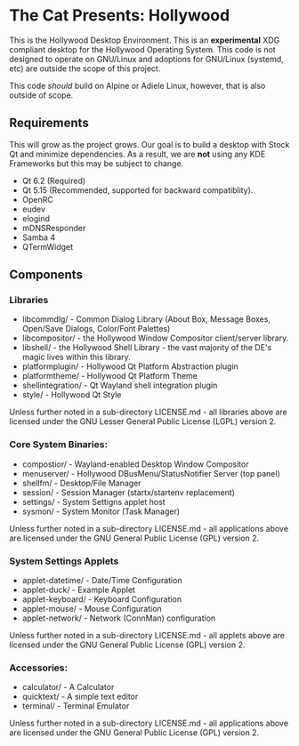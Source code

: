 # The Cat Presents: Hollywood

This is the Hollywood Desktop Environment.  This is an **experimental** XDG compliant desktop
for the Hollywood Operating System.  This code is not designed to operate on GNU/Linux and adoptions for GNU/Linux (systemd, etc) are outside the scope of this project.

This code *should* build on Alpine or Adiele Linux, however, that is also outside of scope.

## Requirements
This will grow as the project grows.  Our goal is to build a desktop with Stock Qt and minimize dependencies.   As a result, we are **not** using any KDE Frameworks but this may be subject to change.

* Qt 6.2 (Required)
* Qt 5.15 (Recommended, supported for backward compatiblity).
* OpenRC
* eudev
* elogind
* mDNSResponder
* Samba 4
* QTermWidget

## Components

### Libraries
* libcommdlg/ - Common Dialog Library (About Box, Message Boxes, Open/Save Dialogs, Color/Font Palettes)
* libcompositor/ - the Hollywood Window Compositor client/server library.
* libshell/ - the Hollywood Shell Library - the vast majority of the DE's magic lives within this library.
* platformplugin/ - Hollywood Qt Platform Abstraction plugin
* platformtheme/ - Hollywood Qt Platform Theme
* shellintegration/ - Qt Wayland shell integration plugin
* style/ - Hollywood Qt Style

Unless further noted in a sub-directory LICENSE.md - all libraries above are licensed under the GNU Lesser General Public License (LGPL) version 2.

### Core System Binaries:
* compostior/ - Wayland-enabled Desktop Window Compositor
* menuserver/ - Hollywood DBusMenu/StatusNotifier Server (top panel)
* shellfm/ - Desktop/File Manager
* session/ - Session Manager (startx/startenv replacement)
* settings/ - System Settigns applet host
* sysmon/ - System Monitor (Task Manager)

Unless further noted in a sub-directory LICENSE.md - all applications above are licensed under the GNU General Public License (GPL) version 2.

### System Settings Applets
* applet-datetime/ - Date/Time Configuration
* applet-duck/ - Example Applet
* applet-keyboard/ - Keyboard Configuration
* applet-mouse/ - Mouse Configuration
* applet-network/ - Network (ConnMan) configuration

Unless further noted in a sub-directory LICENSE.md - all applets above are licensed under the GNU General Public License (GPL) version 2.

### Accessories:
* calculator/ - A Calculator
* quicktext/ - A simple text editor
* terminal/ - Terminal Emulator

Unless further noted in a sub-directory LICENSE.md - all applications above are licensed under the GNU General Public License (GPL) version 2.
